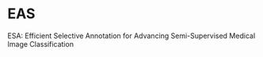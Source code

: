 # EAS
ESA: Efficient Selective Annotation for Advancing Semi-Supervised Medical Image Classification
